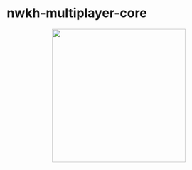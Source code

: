 # nwkh-multiplayer-core

<p align="center">
    <img width="300" height="300" src="https://github.com/HappyMaki/nwkh-multiplayer-core/blob/master/Assets/Sprites/logo.png">
</p>